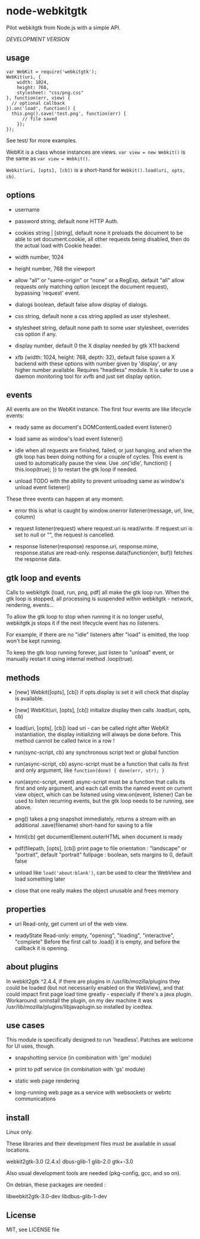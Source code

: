 node-webkitgtk
==============

Pilot webkitgtk from Node.js with a simple API.

*DEVELOPMENT VERSION*


usage
-----

```
var WebKit = require('webkitgtk');
WebKit(uri, {
	width: 1024,
	height: 768,
	stylesheet: "css/png.css"
}, function(err, view) {
  // optional callback
}).on('load', function() {
  this.png().save('test.png', function(err) {
	  // file saved
	});
});
```

See test/ for more examples.

WebKit is a class whose instances are views.
`var view = new Webkit()` is the same as `var view = Webkit()`.

`Webkit(uri, [opts], [cb])` is a short-hand for `Webkit().load(uri, opts, cb)`.


options
-------

- username
- password
  string, default none
  HTTP Auth.

- cookies
  string | [string], default none
	it preloads the document to be able to set document.cookie, all other
	requests being disabled, then do the actual load with Cookie header.

- width
  number, 1024
- height
	number, 768
	the viewport

- allow
  "all" or "same-origin" or "none" or a RegExp, default "all"
	allow requests only matching option (except the document request),
	bypassing 'request' event.

- dialogs
  boolean, default false
	allow display of dialogs.

- css
	string, default none
	a css string applied as user stylesheet.

- stylesheet
	string, default none
	path to some user stylesheet, overrides css option if any.

- display
	number, default 0
	the X display needed by gtk X11 backend

- xfb
	{width: 1024, height: 768, depth: 32}, default false
	spawn a X backend with these options with number given by 'display',
	or any higher number available.
	Requires "headless" module.
	It is safer to use a daemon monitoring tool for xvfb and just
	set display option.


events
------

All events are on the WebKit instance.
The first four events are like lifecycle events:

* ready
  same as document's DOMContentLoaded event
	listener()

* load
  same as window's load event
	listener()

* idle
  when all requests are finished, failed, or just hanging, and when the
	gtk loop has been doing nothing for a couple of cycles.
	This event is used to automatically pause the view.
	Use .on('idle', function() { this.loop(true); }) to restart the gtk
	loop if needed.

* unload TODO with the ability to prevent unloading
  same as window's unload event
	listener()


These three events can happen at any moment:

* error
  this is what is caught by window.onerror
	listener(message, url, line, column)

* request
  listener(request) where request.uri is read/write.
	If request.uri is set to null or "", the request is cancelled.

* response
  listener(response)
	response.uri, response.mime, response.status are read-only.
	response.data(function(err, buf)) fetches the response data.


gtk loop and events
-------------------

Calls to webkitgtk (load, run, png, pdf) all make the gtk loop run.
When the gtk loop is stopped, all processing is suspended within
webkitgtk - network, rendering, events...

To allow the gtk loop to stop when running it is no longer useful,
webkitgtk.js stops it if the next lifecycle event has no listeners.

For example, if there are no "idle" listeners after "load" is emitted,
the loop won't be kept running.

To keep the gtk loop running forever, just listen to "unload" event,
or manually restart it using internal method .loop(true).


methods
-------

* [new] Webkit([opts], [cb])
  if opts.display is set it will check that display is available.

* [new] WebKit(uri, [opts], [cb])
	initialize display then calls .load(uri, opts, cb)

* load(uri, [opts], [cb])
  load uri - can be called right after WebKit instantiation, the
	display initializing will always be done before.
	This method cannot be called twice in a row !

* run(sync-script, cb)
  any synchronous script text or global function

* run(async-script, cb)
  async-script must be a function that calls its first and only argument,
	like `function(done) { done(err, str); }`

* run(async-script, event)
	async-script must be a function that calls its first and only argument,
	and each call emits the named event on current view object, which can
	be listened using view.on(event, listener)
	Can be used to listen recurring events, but the gtk loop needs to be
	running, see above.

* png()
  takes a png snapshot immediately, returns a stream with an additional
	.save(filename) short-hand for saving to a file

* html(cb)
  get documentElement.outerHTML when document is ready

* pdf(filepath, [opts], [cb])
  print page to file
	orientation : "landscape" or "portrait", default "portrait"
	fullpage : boolean, sets margins to 0, default false

* unload
  like `load('about:blank')`, can be used to clear the WebView and
	load something later

* close
	that one really makes the object unusable and frees memory


properties
----------

* uri
  Read-only, get current uri of the web view.

* readyState
  Read-only: empty, "opening", "loading", "interactive", "complete"
	Before the first call to .load() it is empty, and before the callback
	it is opening.


about plugins
-------------

In webkit2gtk ^2.4.4, if there are plugins in
/usr/lib/mozilla/plugins
they could be loaded (but not necessarily enabled on the WebView),
and that could impact first page load time greatly - especially if
there's a java plugin.
Workaround: uninstall the plugin, on my dev machine it was
/usr/lib/mozilla/plugins/libjavaplugin.so installed by icedtea.


use cases
---------

This module is specifically designed to run 'headless'.
Patches are welcome for UI uses, though.

* snapshotting service (in combination with 'gm' module)

* print to pdf service (in combination with 'gs' module)

* static web page rendering

* long-running web page as a service with websockets or webrtc
  communications


install
-------

Linux only.

These libraries and their development files must be available in usual
locations.

webkit2gtk-3.0 (2.4.x)
dbus-glib-1
glib-2.0
gtk+-3.0

Also usual development tools are needed (pkg-config, gcc, and so on).

On debian, these packages are needed :

libwebkit2gtk-3.0-dev
libdbus-glib-1-dev

License
-------

MIT, see LICENSE file

